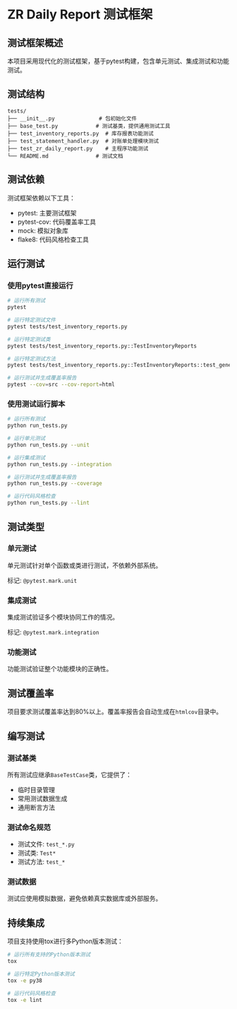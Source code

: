 # ZR Daily Report 测试框架

## 测试框架概述

本项目采用现代化的测试框架，基于pytest构建，包含单元测试、集成测试和功能测试。

## 测试结构

```
tests/
├── __init__.py              # 包初始化文件
├── base_test.py            # 测试基类，提供通用测试工具
├── test_inventory_reports.py  # 库存报表功能测试
├── test_statement_handler.py  # 对账单处理模块测试
├── test_zr_daily_report.py    # 主程序功能测试
└── README.md               # 测试文档
```

## 测试依赖

测试框架依赖以下工具：

- pytest: 主要测试框架
- pytest-cov: 代码覆盖率工具
- mock: 模拟对象库
- flake8: 代码风格检查工具

## 运行测试

### 使用pytest直接运行

```bash
# 运行所有测试
pytest

# 运行特定测试文件
pytest tests/test_inventory_reports.py

# 运行特定测试类
pytest tests/test_inventory_reports.py::TestInventoryReports

# 运行特定测试方法
pytest tests/test_inventory_reports.py::TestInventoryReports::test_generate_excel_with_chart_success

# 运行测试并生成覆盖率报告
pytest --cov=src --cov-report=html
```

### 使用测试运行脚本

```bash
# 运行所有测试
python run_tests.py

# 运行单元测试
python run_tests.py --unit

# 运行集成测试
python run_tests.py --integration

# 运行测试并生成覆盖率报告
python run_tests.py --coverage

# 运行代码风格检查
python run_tests.py --lint
```

## 测试类型

### 单元测试

单元测试针对单个函数或类进行测试，不依赖外部系统。

标记: `@pytest.mark.unit`

### 集成测试

集成测试验证多个模块协同工作的情况。

标记: `@pytest.mark.integration`

### 功能测试

功能测试验证整个功能模块的正确性。

## 测试覆盖率

项目要求测试覆盖率达到80%以上。覆盖率报告会自动生成在`htmlcov`目录中。

## 编写测试

### 测试基类

所有测试应继承`BaseTestCase`类，它提供了：

- 临时目录管理
- 常用测试数据生成
- 通用断言方法

### 测试命名规范

- 测试文件: `test_*.py`
- 测试类: `Test*`
- 测试方法: `test_*`

### 测试数据

测试应使用模拟数据，避免依赖真实数据库或外部服务。

## 持续集成

项目支持使用tox进行多Python版本测试：

```bash
# 运行所有支持的Python版本测试
tox

# 运行特定Python版本测试
tox -e py38

# 运行代码风格检查
tox -e lint
```